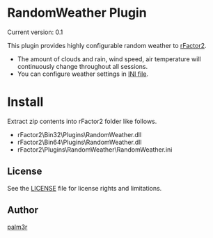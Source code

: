 # RandomWeather Plugin

Current version: 0.1

This plugin provides highly configurable random weather to [rFactor2](http://rfactor.net/web/rf2/).

* The amount of clouds and rain, wind speed, air temperature will continuously change throughout all sessions.
* You can configure weather settings in [INI file](RandomWeather.ini).

# Install

Extract zip contents into rFactor2 folder like follows.

* rFactor2\Bin32\Plugins\RandomWeather.dll
* rFactor2\Bin64\Plugins\RandomWeather.dll
* rFactor2\Plugins\RandomWeather\RandomWeather.ini

## License

See the [LICENSE](LICENSE.txt) file for license rights and limitations.

## Author

[palm3r](https://github.com/palm3r)
